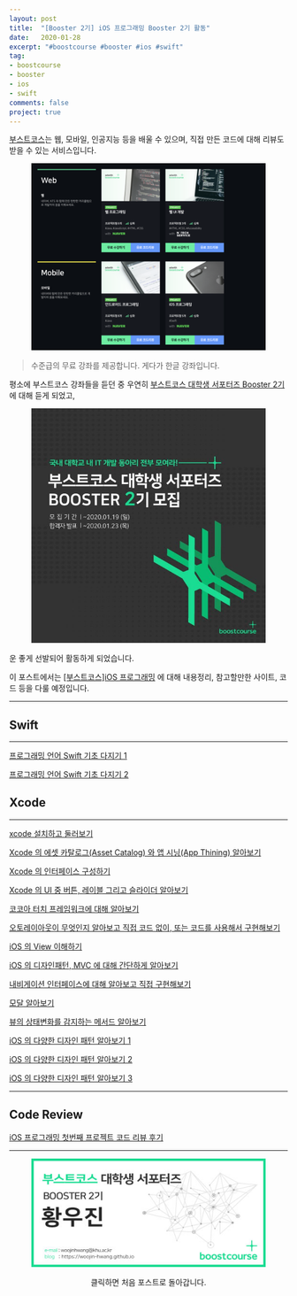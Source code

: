 ```yaml
---
layout: post
title:  "[Booster 2기] iOS 프로그래밍 Booster 2기 활동"
date:   2020-01-28
excerpt: "#boostcourse #booster #ios #swift"
tag:
- boostcourse
- booster
- ios
- swift
comments: false
project: true
---
```


[부스트코스](https://www.edwith.org/boost-course/intro)는 웹, 모바일, 인공지능 등을 배울 수 있으며, 직접 만든 코드에 대해 리뷰도 받을 수 있는 서비스입니다.

<figure>
  <a href="https://raw.githubusercontent.com/woojin-hwang/woojin-hwang.github.io/master/_posts/img/boostcourse/boostcourse.png"><img src="https://raw.githubusercontent.com/woojin-hwang/woojin-hwang.github.io/master/_posts/img/boostcourse/boostcourse.png"></a>
</figure>

> 수준급의 무료 강좌를 제공합니다. 게다가 한글 강좌입니다.

평소에 부스트코스 강좌들을 듣던 중 우연히 [부스트코스 대학생 서포터즈 Booster 2기](https://m.post.naver.com/viewer/postView.nhn?volumeNo=27310031&memberNo=34635212)에 대해 듣게 되었고,

<figure>
  <a href="https://m.post.naver.com/viewer/postView.nhn?volumeNo=27310031&memberNo=34635212"><img src="https://raw.githubusercontent.com/woojin-hwang/woojin-hwang.github.io/master/_posts/img/boostcourse/booster.jpg"></a>
</figure>

운 좋게 선발되어 활동하게 되었습니다.

이 포스트에서는 [[부스트코스]iOS 프로그래밍](https://www.edwith.org/boostcourse-ios) 에 대해 내용정리, 참고할만한 사이트, 코드 등을 다룰 예정입니다.

---

## Swift

---

[프로그래밍 언어 Swift 기초 다지기 1](https://woojin-hwang.github.io/swift1/)

[프로그래밍 언어 Swift 기초 다지기 2](https://woojin-hwang.github.io/swift2/)

## Xcode

---

[xcode 설치하고 둘러보기](https://woojin-hwang.github.io/xcode/)

[Xcode 의 에셋 카탈로그(Asset Catalog) 와 앱 시닝(App Thining) 알아보기](https://woojin-hwang.github.io/xcode-asset/)

[Xcode 의 인터페이스 구성하기](https://woojin-hwang.github.io/xcode-interface/)

[Xcode 의 UI 중 버튼, 레이블 그리고 슬라이더 알아보기](https://woojin-hwang.github.io/xcode-ui/)

[코코아 터치 프레임워크에 대해 알아보기](https://woojin-hwang.github.io/xcode-cocoa/)

[오토레이아웃이 무엇인지 알아보고 직접 코드 없이, 또는 코드를 사용해서 구현해보기](https://woojin-hwang.github.io/xcode-autolayout/)

[iOS 의 View 이해하기](https://woojin-hwang.github.io/ios-view/)

[iOS 의 디자인패턴, MVC 에 대해 간단하게 알아보기](https://woojin-hwang.github.io/mvc/)

[내비게이션 인터페이스에 대해 알아보고 직접 구현해보기](https://woojin-hwang.github.io/navigation-interface/)

[모달 알아보기](https://woojin-hwang.github.io/modal/)

[뷰의 상태변화를 감지하는 메서드 알아보기](https://woojin-hwang.github.io/view-behavior/)

[iOS 의 다양한 디자인 패턴 알아보기 1](https://woojin-hwang.github.io/ios-pattern1/)

[iOS 의 다양한 디자인 패턴 알아보기 2](https://woojin-hwang.github.io/ios-pattern2/)

[iOS 의 다양한 디자인 패턴 알아보기 3](https://woojin-hwang.github.io/ios-pattern3/)

---

## Code Review

[iOS 프로그래밍 첫번째 프로젝트 코드 리뷰 후기](https://woojin-hwang.github.io/ios-review)

---

<figure>
  <a href="https://woojin-hwang.github.io/boostcourse-ios/"><img src="https://raw.githubusercontent.com/woojin-hwang/woojin-hwang.github.io/master/_posts/img/boostcourse/tag.jpg"></a>
</figure>
<center>클릭하면 처음 포스트로 돌아갑니다.</center>

